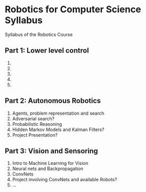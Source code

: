 # Robotics for Computer Science Syllabus
Syllabus of the Robotics Course


## Part 1: Lower level control

1. 
2. 
3. 
4. 
5. 

## Part 2: Autonomous Robotics

1. Agents, problem representation and search
2. Adversarial search?
3. Probabilistic Reasoning
4. Hidden Markov Models and Kalman Filters?
5. Project Presentation?

## Part 3: Vision and Sensoring

1. Intro to Machine Learning for Vision
2. Neural nets and Backpropagation
3. ConvNets
4. Project involving ConvNets and available Robots?
5. ...
